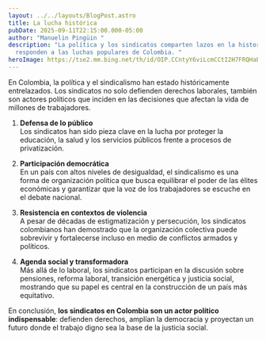 ```yaml
---
layout: ../../layouts/BlogPost.astro
title: La lucha histórica
pubDate: 2025-09-11T22:15:00.000-05:00
author: "Manuelin Pingüin "
description: "La política y los sindicatos comparten lazos en la historia que
  responden a las luchas populares de Colombia. "
heroImage: https://tse2.mm.bing.net/th/id/OIP.CCntyY6viLcmCCtI2H7FRQHaEK?rs=1&pid=ImgDetMain&o=7&rm=3
---
```

En Colombia, la política y el sindicalismo han estado históricamente entrelazados. Los sindicatos no solo defienden derechos laborales, también son actores políticos que inciden en las decisiones que afectan la vida de millones de trabajadores.

1. **Defensa de lo público**  
   Los sindicatos han sido pieza clave en la lucha por proteger la educación, la salud y los servicios públicos frente a procesos de privatización.

2. **Participación democrática**  
   En un país con altos niveles de desigualdad, el sindicalismo es una forma de organización política que busca equilibrar el poder de las élites económicas y garantizar que la voz de los trabajadores se escuche en el debate nacional.

3. **Resistencia en contextos de violencia**  
   A pesar de décadas de estigmatización y persecución, los sindicatos colombianos han demostrado que la organización colectiva puede sobrevivir y fortalecerse incluso en medio de conflictos armados y políticos.

4. **Agenda social y transformadora**  
   Más allá de lo laboral, los sindicatos participan en la discusión sobre pensiones, reforma laboral, transición energética y justicia social, mostrando que su papel es central en la construcción de un país más equitativo.

En conclusión, **los sindicatos en Colombia son un actor político indispensable**: defienden derechos, amplían la democracia y proyectan un futuro donde el trabajo digno sea la base de la justicia social.
